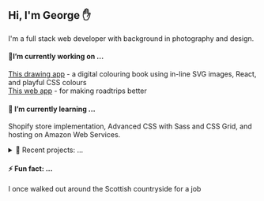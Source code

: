 ## Hi, I'm George ✋  ##
I'm a full stack web developer with background in photography and design. 

#### 🔭I’m currently working on ... #### 
[This drawing app](https://github.com/george-staniland/Colouring-Book) - a digital colouring book using in-line SVG images, React, and playful CSS colours <br/>
[This web app](https://github.com/george-staniland/Cheeky-Road-Trip) - for making roadtrips better 

 #### 🌱 I’m currently learning ...  #### 
Shopify store implementation, Advanced CSS with Sass and CSS Grid, and hosting on Amazon Web Services.


<details>
<summary> 🔨 Recent projects: ...</summary>
<br>
 
- [Hangman](https://github.com/george-staniland/Hangman)
- [Fruit Season](https://github.com/george-staniland/Fruit-Season)

</details>

 ####  ⚡ Fun fact: ...  #### 
I once walked out around the Scottish countryside for a job
